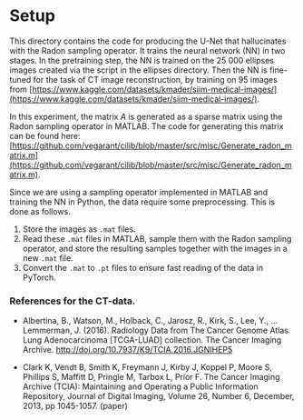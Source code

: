 # Setup

This directory contains the code for producing the U-Net that hallucinates with the Radon sampling operator. It trains the neural network (NN) in two stages. In the pretraining step, the NN is trained on the 25 000 ellipses images created via the script in the ellipses directory. Then the NN is fine-tuned for the task of CT image reconstruction, by training on 95 images from [https://www.kaggle.com/datasets/kmader/siim-medical-images/](https://www.kaggle.com/datasets/kmader/siim-medical-images/). 

In this experiment, the matrix $A$ is generated as a sparse matrix using the Radon sampling operator in MATLAB. The code for generating this matrix can be found here:
[https://github.com/vegarant/cilib/blob/master/src/misc/Generate_radon_matrix.m](https://github.com/vegarant/cilib/blob/master/src/misc/Generate_radon_matrix.m).

Since we are using a sampling operator implemented in MATLAB and training the NN in Python, the data require some preprocessing. This is done as follows.

1. Store the images as `.mat` files.
2. Read these `.mat` files in MATLAB, sample them with the Radon sampling operator, and store the resulting samples together with the images in a new `.mat` file. 
3. Convert the `.mat` to `.pt` files to ensure fast reading of the data in PyTorch.

### References for the CT-data.

* Albertina, B., Watson, M., Holback, C., Jarosz, R., Kirk, S., Lee, Y., … Lemmerman, J. (2016). Radiology Data from The Cancer Genome Atlas Lung Adenocarcinoma [TCGA-LUAD] collection. The Cancer Imaging Archive. http://doi.org/10.7937/K9/TCIA.2016.JGNIHEP5

* Clark K, Vendt B, Smith K, Freymann J, Kirby J, Koppel P, Moore S, Phillips S, Maffitt D, Pringle M, Tarbox L, Prior F. The Cancer Imaging Archive (TCIA): Maintaining and Operating a Public Information Repository, Journal of Digital Imaging, Volume 26, Number 6, December, 2013, pp 1045-1057. (paper)



